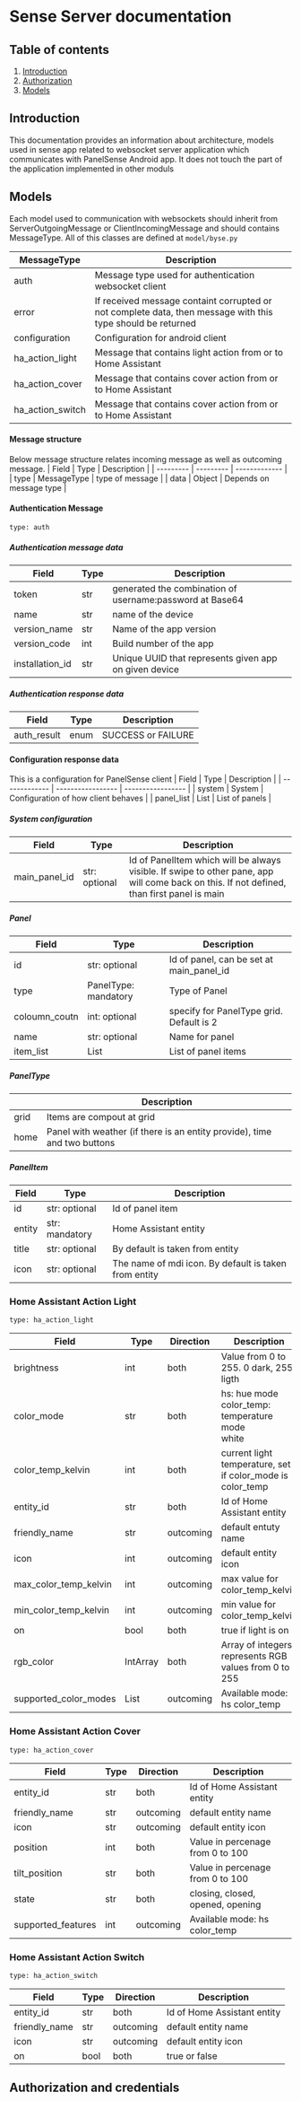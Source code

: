# Sense Server documentation

## Table of contents
1. [Introduction](#introduction)
2. [Authorization](#authorized)
3. [Models](#models)

## Introduction
This documentation provides an information about architecture, models used in sense app related to websocket server application which communicates with PanelSense Android app. It does not touch the part of the application implemented in other moduls

## Models
Each model used to communication with websockets should inherit from ServerOutgoingMessage or ClientIncomingMessage and should contains MessageType. All of this classes are defined at `model/byse.py`

| MessageType   | Description |
| ------------- | ----------- |
| auth          | Message type used for authentication websocket client |
| error         | If received message containt corrupted or not complete data, then message with this type should be returned |
| configuration | Configuration for android client |
| ha_action_light     | Message that contains light action from or to Home Assistant |
| ha_action_cover     | Message that contains cover action from or to Home Assistant |
| ha_action_switch     | Message that contains cover action from or to Home Assistant |

#### Message structure
Below message structure relates incoming message as well as outcoming message.
| Field     | Type          | Description   |
| --------- | ---------     | ------------- |
| type      | MessageType   | type of message |
| data      | Object        | Depends on message type |

#### Authentication Message

 `type: auth`

##### Authentication message data
| Field     | Type      | Description       |
| --------- | --------- | ----------------- |
| token      | str       | generated the combination of username:password at Base64 |
| name              | str       | name of the device |
| version_name      | str       | Name of the app version |
| version_code      | int       | Build number of the app |
| installation_id   | str       | Unique UUID that represents given app on given device |

##### Authentication response data
| Field          | Type         | Description       |
| -------------- | ------------ | ----------------- |
| auth_result    | enum         | SUCCESS or FAILURE|

#### Configuration response data
This is a configuration for PanelSense client
| Field         | Type              | Description       |
| ------------- | ----------------- | ----------------- |
| system        | System            | Configuration of how client behaves |
| panel_list    | List<Panel>       | List of panels |

##### System configuration
| Field             | Type              | Description       |
| ----------------- | ----------------- | ----------------- |
| main_panel_id     | str: optional     | Id of PanelItem which will be always visible. If swipe to other pane, app will come back on this. If not defined, than first panel is main

##### Panel
| Field             | Type                  | Description       |
| ----------------- | --------------------- | ----------------- |
| id                | str: optional         | Id of panel, can be set at main_panel_id |
| type              | PanelType: mandatory  | Type of Panel |
| coloumn_coutn     | int: optional         | specify for PanelType grid. Default is 2|
| name              | str: optional         | Name for panel |
| item_list         | List<PanelItem>       | List of panel items |

##### PanelType
|                  | Description       |
| ---------------- | ----------------- |
| grid             | Items are compout at grid |
| home             | Panel with weather (if there is an entity provide), time and two buttons

##### PanelItem
| Field             | Type                  | Description       |
| ----------------- | --------------------- | ----------------- |
| id                | str: optional         | Id of panel item  |
| entity            | str: mandatory        | Home Assistant entity |
| title             | str: optional         | By default is taken from entity   |
| icon              | str: optional         | The name of mdi icon. By default is taken from entity |


### Home Assistant Action Light

`type: ha_action_light`

| Field                 | Type      | Direction     | Description       |
| ---------             | --------- | ---------     | ----------------- |
| brightness            | int       | both          | Value from 0 to 255. 0 dark, 255 ligth    |
| color_mode            | str       | both          | hs: hue mode <br>  color_temp: temperature mode <br> white|
| color_temp_kelvin     | int       | both          | current light temperature, set if color_mode is color_temp|
| entity_id             | str       | both          | Id of Home Assistant entity   |
| friendly_name         | str       | outcoming     | default entuty name
| icon                  | int       | outcoming     | default entity icon
| max_color_temp_kelvin | int       | outcoming     | max value for color_temp_kelvin |
| min_color_temp_kelvin | int       | outcoming     | min value for color_temp_kelvin|
| on                    | bool      | both          | true if light is on   |
| rgb_color             | IntArray  | both          | Array of integers represents RGB values from 0 to 255
| supported_color_modes | List<str> | outcoming     | Available mode: hs color_temp |

### Home Assistant Action Cover

`type: ha_action_cover`

| Field                 | Type      | Direction     | Description       |
| ---------             | --------- | ------------- | ----------------- |
| entity_id             | str       | both          | Id of Home Assistant entity   |
| friendly_name         | str       | outcoming     | default entity name |
| icon                  | str       | outcoming     | default entity icon |
| position              | int       | both          | Value in percenage from 0 to 100 |
| tilt_position         | str       | both          | Value in percenage from 0 to 100 |
| state                 | str       | both          | closing, closed, opened, opening   |
| supported_features    | int       | outcoming     | Available mode: hs color_temp |

### Home Assistant Action Switch

`type: ha_action_switch`

| Field                 | Type      | Direction     | Description       |
| ---------             | --------- | ------------- | ----------------- |
| entity_id             | str       | both          | Id of Home Assistant entity   |
| friendly_name         | str       | outcoming     | default entity name |
| icon                  | str       | outcoming     | default entity icon |
| on                    | bool      | both          | true or false   |

## Authorization and credentials